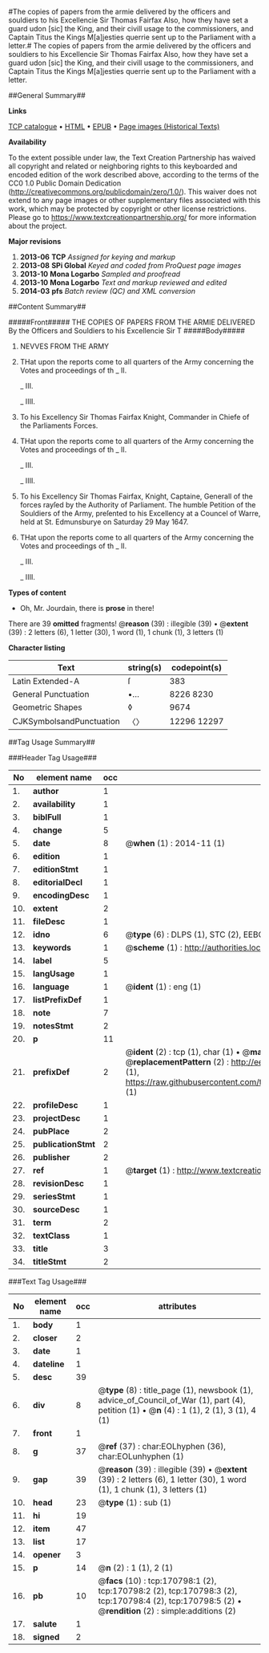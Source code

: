 #The copies of papers from the armie delivered by the officers and souldiers to his Excellencie Sir Thomas Fairfax Also, how they have set a guard udon [sic] the King, and their civill usage to the commissioners, and Captain Titus the Kings M[a]jesties querrie sent up to the Parliament with a letter.#
The copies of papers from the armie delivered by the officers and souldiers to his Excellencie Sir Thomas Fairfax Also, how they have set a guard udon [sic] the King, and their civill usage to the commissioners, and Captain Titus the Kings M[a]jesties querrie sent up to the Parliament with a letter.

##General Summary##

**Links**

[TCP catalogue](http://www.ota.ox.ac.uk/tcp/)  • 
[HTML](http://tei.it.ox.ac.uk/tcp/Texts-HTML/free/A80/A80559.html)  • 
[EPUB](http://tei.it.ox.ac.uk/tcp/Texts-EPUB/free/A80/A80559.epub) • 
[Page images (Historical Texts)](https://historicaltexts.jisc.ac.uk/eebo-99896956e)

**Availability**

To the extent possible under law, the Text Creation Partnership has waived all copyright and related or neighboring rights to this keyboarded and encoded edition of the work described above, according to the terms of the CC0 1.0 Public Domain Dedication (http://creativecommons.org/publicdomain/zero/1.0/). This waiver does not extend to any page images or other supplementary files associated with this work, which may be protected by copyright or other license restrictions. Please go to https://www.textcreationpartnership.org/ for more information about the project.

**Major revisions**

1. __2013-06__ __TCP__ *Assigned for keying and markup*
1. __2013-08__ __SPi Global__ *Keyed and coded from ProQuest page images*
1. __2013-10__ __Mona Logarbo__ *Sampled and proofread*
1. __2013-10__ __Mona Logarbo__ *Text and markup reviewed and edited*
1. __2014-03__ __pfs__ *Batch review (QC) and XML conversion*

##Content Summary##

#####Front#####
THE COPIES OF PAPERS FROM THE ARMIE DELIVERED By the Officers and Souldiers to his Excellencie Sir T
#####Body#####

1. NEVVES FROM THE ARMY
1. THat upon the reports come to all quarters of the Army concerning the Votes and proceedings of th
    _ II.

    _ III.

    _ IIII.

1. To his Excellency Sir Thomas Fairfax Knight, Commander in Chiefe of the Parliaments Forces.
1. THat upon the reports come to all quarters of the Army concerning the Votes and proceedings of th
    _ II.

    _ III.

    _ IIII.

1. To his Excellency Sir Thomas Fairfax, Knight, Captaine, Generall of the forces rayſed by the Authority of Parliament. The humble Petition of the Souldiers of the Army, preſented to his Excellency at a Councel of Warre, held at St. Edmunsburye on Saturday 29 May 1647.
1. THat upon the reports come to all quarters of the Army concerning the Votes and proceedings of th
    _ II.

    _ III.

    _ IIII.

**Types of content**

  * Oh, Mr. Jourdain, there is **prose** in there!

There are 39 **omitted** fragments! 
 @__reason__ (39) : illegible (39)  •  @__extent__ (39) : 2 letters (6), 1 letter (30), 1 word (1), 1 chunk (1), 3 letters (1)

**Character listing**


|Text|string(s)|codepoint(s)|
|---|---|---|
|Latin Extended-A|ſ|383|
|General Punctuation|•…|8226 8230|
|Geometric Shapes|◊|9674|
|CJKSymbolsandPunctuation|〈〉|12296 12297|

##Tag Usage Summary##

###Header Tag Usage###

|No|element name|occ|attributes|
|---|---|---|---|
|1.|__author__|1||
|2.|__availability__|1||
|3.|__biblFull__|1||
|4.|__change__|5||
|5.|__date__|8| @__when__ (1) : 2014-11 (1)|
|6.|__edition__|1||
|7.|__editionStmt__|1||
|8.|__editorialDecl__|1||
|9.|__encodingDesc__|1||
|10.|__extent__|2||
|11.|__fileDesc__|1||
|12.|__idno__|6| @__type__ (6) : DLPS (1), STC (2), EEBO-CITATION (1), PROQUEST (1), VID (1)|
|13.|__keywords__|1| @__scheme__ (1) : http://authorities.loc.gov/ (1)|
|14.|__label__|5||
|15.|__langUsage__|1||
|16.|__language__|1| @__ident__ (1) : eng (1)|
|17.|__listPrefixDef__|1||
|18.|__note__|7||
|19.|__notesStmt__|2||
|20.|__p__|11||
|21.|__prefixDef__|2| @__ident__ (2) : tcp (1), char (1)  •  @__matchPattern__ (2) : ([0-9\-]+):([0-9IVX]+) (1), (.+) (1)  •  @__replacementPattern__ (2) : http://eebo.chadwyck.com/downloadtiff?vid=$1&page=$2 (1), https://raw.githubusercontent.com/textcreationpartnership/Texts/master/tcpchars.xml#$1 (1)|
|22.|__profileDesc__|1||
|23.|__projectDesc__|1||
|24.|__pubPlace__|2||
|25.|__publicationStmt__|2||
|26.|__publisher__|2||
|27.|__ref__|1| @__target__ (1) : http://www.textcreationpartnership.org/docs/. (1)|
|28.|__revisionDesc__|1||
|29.|__seriesStmt__|1||
|30.|__sourceDesc__|1||
|31.|__term__|2||
|32.|__textClass__|1||
|33.|__title__|3||
|34.|__titleStmt__|2||


###Text Tag Usage###

|No|element name|occ|attributes|
|---|---|---|---|
|1.|__body__|1||
|2.|__closer__|2||
|3.|__date__|1||
|4.|__dateline__|1||
|5.|__desc__|39||
|6.|__div__|8| @__type__ (8) : title_page (1), newsbook (1), advice_of_Council_of_War (1), part (4), petition (1)  •  @__n__ (4) : 1 (1), 2 (1), 3 (1), 4 (1)|
|7.|__front__|1||
|8.|__g__|37| @__ref__ (37) : char:EOLhyphen (36), char:EOLunhyphen (1)|
|9.|__gap__|39| @__reason__ (39) : illegible (39)  •  @__extent__ (39) : 2 letters (6), 1 letter (30), 1 word (1), 1 chunk (1), 3 letters (1)|
|10.|__head__|23| @__type__ (1) : sub (1)|
|11.|__hi__|19||
|12.|__item__|47||
|13.|__list__|17||
|14.|__opener__|3||
|15.|__p__|14| @__n__ (2) : 1 (1), 2 (1)|
|16.|__pb__|10| @__facs__ (10) : tcp:170798:1 (2), tcp:170798:2 (2), tcp:170798:3 (2), tcp:170798:4 (2), tcp:170798:5 (2)  •  @__rendition__ (2) : simple:additions (2)|
|17.|__salute__|1||
|18.|__signed__|2||
